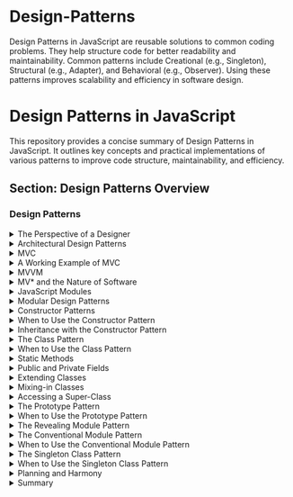 # Design-Patterns
Design Patterns in JavaScript are reusable solutions to common coding problems. They help structure code for better readability and maintainability. Common patterns include Creational (e.g., Singleton), Structural (e.g., Adapter), and Behavioral (e.g., Observer). Using these patterns improves scalability and efficiency in software design.

# Design Patterns in JavaScript

This repository provides a concise summary of Design Patterns in JavaScript. It outlines key concepts and practical implementations of various patterns to improve code structure, maintainability, and efficiency.

## Section: Design Patterns Overview

### Design Patterns

<details>
  <summary>The Perspective of a Designer</summary>
  
  - Summary to be added...
</details>

<details>
  <summary>Architectural Design Patterns</summary>
  
  - Summary to be added...
</details>

<details>
  <summary>MVC</summary>
  
  - Summary to be added...
</details>

<details>
  <summary>A Working Example of MVC</summary>
  
  - Summary to be added...
</details>

<details>
  <summary>MVVM</summary>
  
  - Summary to be added...
</details>

<details>
  <summary>MV* and the Nature of Software</summary>
  
  - Summary to be added...
</details>

<details>
  <summary>JavaScript Modules</summary>
  
  - Summary to be added...
</details>

<details>
  <summary>Modular Design Patterns</summary>
  
  - Summary to be added...
</details>

<details>
  <summary>Constructor Patterns</summary>
  
  - Summary to be added...
</details>

<details>
  <summary>When to Use the Constructor Pattern</summary>
  
  - Summary to be added...
</details>

<details>
  <summary>Inheritance with the Constructor Pattern</summary>
  
  - Summary to be added...
</details>

<details>
  <summary>The Class Pattern</summary>
  
  - Summary to be added...
</details>

<details>
  <summary>When to Use the Class Pattern</summary>
  
  - Summary to be added...
</details>

<details>
  <summary>Static Methods</summary>
  
  - Summary to be added...
</details>

<details>
  <summary>Public and Private Fields</summary>
  
  - Summary to be added...
</details>

<details>
  <summary>Extending Classes</summary>
  
  - Summary to be added...
</details>

<details>
  <summary>Mixing-in Classes</summary>
  
  - Summary to be added...
</details>

<details>
  <summary>Accessing a Super-Class</summary>
  
  - Summary to be added...
</details>

<details>
  <summary>The Prototype Pattern</summary>
  
  - Summary to be added...
</details>

<details>
  <summary>When to Use the Prototype Pattern</summary>
  
  - Summary to be added...
</details>

<details>
  <summary>The Revealing Module Pattern</summary>
  
  - Summary to be added...
</details>

<details>
  <summary>The Conventional Module Pattern</summary>
  
  - Summary to be added...
</details>

<details>
  <summary>When to Use the Conventional Module Pattern</summary>
  
  - Summary to be added...
</details>

<details>
  <summary>The Singleton Class Pattern</summary>
  
  - Summary to be added...
</details>

<details>
  <summary>When to Use the Singleton Class Pattern</summary>
  
  - Summary to be added...
</details>

<details>
  <summary>Planning and Harmony</summary>
  
  - Summary to be added...
</details>

<details>
  <summary>Summary</summary>
  
  - Summary to be added...
</details>
